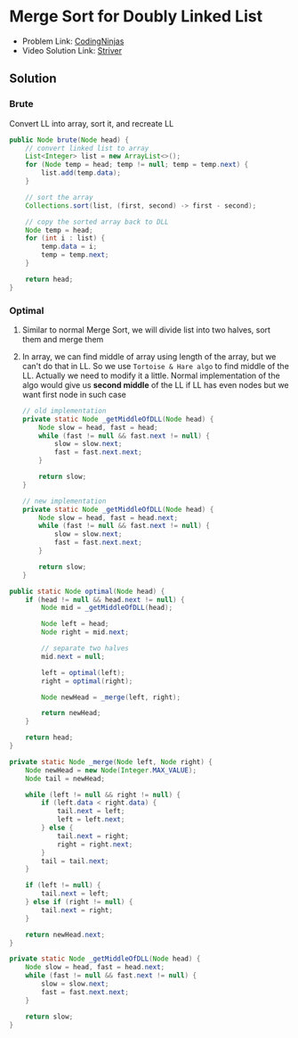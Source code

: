 # Merge Sort for Doubly Linked List

- Problem Link: [CodingNinjas](https://www.naukri.com/code360/problems/sort-linked-list_920517)
- Video Solution Link: [Striver](https://www.youtube.com/watch?v=8ocB7a_c-Cc&list=TLPQMTgwNDIwMjTy390H3wI-Lg&index=3)

## Solution

### Brute

Convert LL into array, sort it, and recreate LL

```java
public Node brute(Node head) {
    // convert linked list to array
    List<Integer> list = new ArrayList<>();
    for (Node temp = head; temp != null; temp = temp.next) {
        list.add(temp.data);
    }

    // sort the array
    Collections.sort(list, (first, second) -> first - second);

    // copy the sorted array back to DLL
    Node temp = head;
    for (int i : list) {
        temp.data = i;
        temp = temp.next;
    }

    return head;
}

```

### Optimal

1. Similar to normal Merge Sort, we will divide list into two halves, sort them
   and merge them
2. In array, we can find middle of array using length of the array, but we
   can't do that in LL. So we use `Tortoise & Hare algo` to find middle of the
   LL. Actually we need to modify it a little. Normal implementation of the algo
   would give us **second middle** of the LL if LL has even nodes but we want first
   node in such case

   ```java
   // old implementation
   private static Node _getMiddleOfDLL(Node head) {
       Node slow = head, fast = head;
       while (fast != null && fast.next != null) {
           slow = slow.next;
           fast = fast.next.next;
       }

       return slow;
   }

   // new implementation
   private static Node _getMiddleOfDLL(Node head) {
       Node slow = head, fast = head.next;
       while (fast != null && fast.next != null) {
           slow = slow.next;
           fast = fast.next.next;
       }

       return slow;
   }
   ```

```java
public static Node optimal(Node head) {
    if (head != null && head.next != null) {
        Node mid = _getMiddleOfDLL(head);

        Node left = head;
        Node right = mid.next;

        // separate two halves
        mid.next = null;

        left = optimal(left);
        right = optimal(right);

        Node newHead = _merge(left, right);

        return newHead;
    }

    return head;
}

private static Node _merge(Node left, Node right) {
    Node newHead = new Node(Integer.MAX_VALUE);
    Node tail = newHead;

    while (left != null && right != null) {
        if (left.data < right.data) {
            tail.next = left;
            left = left.next;
        } else {
            tail.next = right;
            right = right.next;
        }
        tail = tail.next;
    }

    if (left != null) {
        tail.next = left;
    } else if (right != null) {
        tail.next = right;
    }

    return newHead.next;
}

private static Node _getMiddleOfDLL(Node head) {
    Node slow = head, fast = head.next;
    while (fast != null && fast.next != null) {
        slow = slow.next;
        fast = fast.next.next;
    }

    return slow;
}

```
